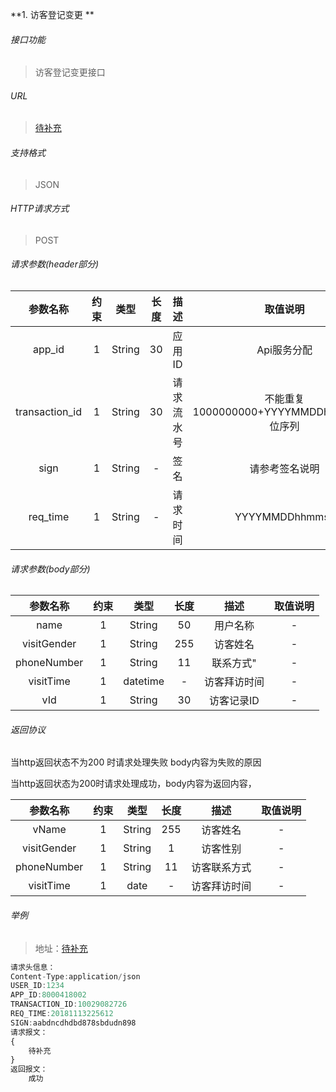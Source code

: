 

**1\. 访客登记变更	**
###### 接口功能
> 访客登记变更接口

###### URL
> [待补充]()

###### 支持格式
> JSON

###### HTTP请求方式
> POST

###### 请求参数(header部分)
|参数名称|约束|类型|长度|描述|取值说明|
| :-: | :-: | :-: | :-: | :-: | :-:|
|app_id|1|String|30|应用ID|Api服务分配                      |
|transaction_id|1|String|30|请求流水号|不能重复 1000000000+YYYYMMDDhhmmss+6位序列 |
|sign|1|String|-|签名|请参考签名说明|
|req_time|1|String|-|请求时间|YYYYMMDDhhmmss|

###### 请求参数(body部分)
|参数名称|约束|类型|长度|描述|取值说明|
| :-: | :-: | :-: | :-: | :-: | :-: |
|name|1|String|50|用户名称|-|
|visitGender|1|String|255|访客姓名|-|
|phoneNumber|1|String|11|联系方式"|-|
|visitTime|1|datetime|-|访客拜访时间|-|
|vId|1|String|30|访客记录ID|-|


###### 返回协议

当http返回状态不为200 时请求处理失败 body内容为失败的原因

当http返回状态为200时请求处理成功，body内容为返回内容，

|参数名称|约束|类型|长度|描述|取值说明|
| :-: | :-: | :-: | :-: | :-: | :-:|
|vName|1|String|255|访客姓名|-|
|visitGender|1|String|1|访客性别|-|
|phoneNumber|1|String|11|访客联系方式|-|
|visitTime|1|date|-|访客拜访时间|-|



###### 举例
> 地址：[待补充]()

``` javascript
请求头信息：
Content-Type:application/json
USER_ID:1234
APP_ID:8000418002
TRANSACTION_ID:10029082726
REQ_TIME:20181113225612
SIGN:aabdncdhdbd878sbdudn898
请求报文：
{
	待补充
}
返回报文：
    成功

```
